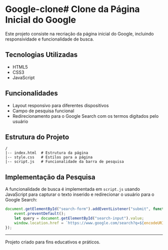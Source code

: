 # Google-clone# Clone da Página Inicial do Google

Este projeto consiste na recriação da página inicial do Google, incluindo responsividade e funcionalidade de busca.

## Tecnologias Utilizadas
- HTML5
- CSS3
- JavaScript

## Funcionalidades
- Layout responsivo para diferentes dispositivos
- Campo de pesquisa funcional
- Redirecionamento para o Google Search com os termos digitados pelo usuário

## Estrutura do Projeto
```
/
|-- index.html  # Estrutura da página
|-- style.css   # Estilos para a página
|-- script.js   # Funcionalidade da barra de pesquisa
```

## Implementação da Pesquisa
A funcionalidade de busca é implementada em `script.js` usando JavaScript para capturar o texto inserido e redirecionar o usuário para o Google Search:
```javascript
document.getElementById("search-form").addEventListener("submit", function(event) {
    event.preventDefault();
    let query = document.getElementById("search-input").value;
    window.location.href = `https://www.google.com/search?q=${encodeURIComponent(query)}`;
});
```


---
Projeto criado para fins educativos e práticos.

